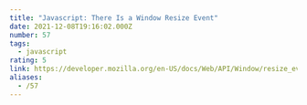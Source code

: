 ```yaml
---
title: "Javascript: There Is a Window Resize Event"
date: 2021-12-08T19:16:02.000Z
number: 57
tags:
  - javascript
rating: 5
link: https://developer.mozilla.org/en-US/docs/Web/API/Window/resize_event
aliases:
  - /57
---
```


